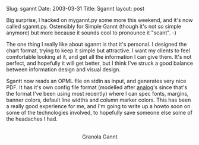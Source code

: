 Slug: sgannt
Date: 2003-03-31
Title: Sgannt
layout: post

Big surprise, I hacked on mygannt.py some more this weekend, and it&#39;s now called sgannt.py. Ostensibly for Simple Gannt (though it&#39;s not <i>so</i> simple anymore) but more because it sounds cool to pronounce it &quot;scant&quot;. -)

The one thing I really like about sgannt is that it&#39;s personal. I designed the chart format, trying to keep it simple but attractive. I want my clients to feel comfortable looking at it, and get all the information I can give them. It&#39;s not perfect, and hopefully it will get better, but I think I&#39;ve struck a good balance between information design and visual design.

Sgantt now reads an OPML file on stdin as input, and generates very nice PDF. It has it&#39;s own config file format (modelled after <a href="http://www.analog.cx">analog</a>&#39;s since that&#39;s the format I&#39;ve been using most recently) where I can spec fonts, margins, banner colors, default line widths and column marker colors. This has been a really good experience for me, and I&#39;m going to write up a howto soon on some of the technologies involved, to hopefully save someone else some of the headaches I had.

<div align="center"><br />
Granola Gannt</div>
